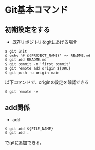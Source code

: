 # Git基本コマンド

## 初期設定をする

- 既存リポジトリをgitにあげる場合
```
$ git init
$ echo '# ${PROJECT_NAME}' >> README.md
$ git add README.md
$ git commit -m 'first commit'
$ git remote add origin ${URL}
$ git push -u origin main
```

以下コマンドで、originの設定を確認できる
```
$ git remote -v
```

## add関係

- add
```
$ git add ${FILE_NAME}
$ git add .
```
でgitに追加できる。